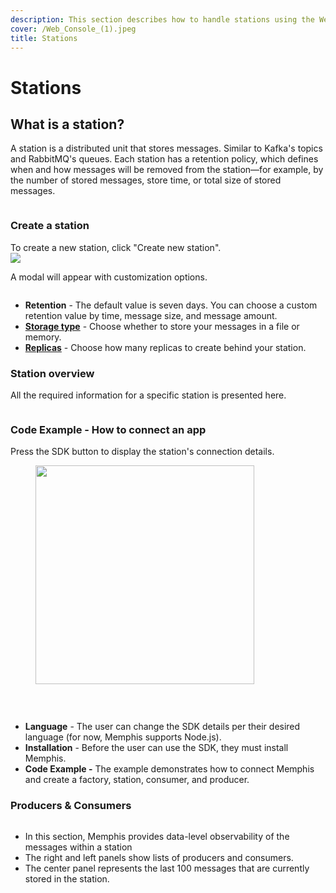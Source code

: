 ```yaml
---
description: This section describes how to handle stations using the Web Console
cover: /Web_Console_(1).jpeg
title: Stations
---
```


# Stations

## What is a station?

A station is a distributed unit that stores messages. Similar to Kafka's topics and RabbitMQ's queues. Each station has a retention policy, which defines when and how messages will be removed from the station—for example, by the number of stored messages, store time, or total size of stored messages.

<div align="center">

<figure><img src="/assets/Screenshot_2022-12-11_at_14.57.04.png" alt=""><figcaption></figcaption></figure>

</div>

### Create a station

To create a new station, click "Create new station".\
![](</assets/Screenshot_2022-12-11_at_15.12.31_(1)_(1)_(1).png>)

A modal will appear with customization options.

<figure><img src="/assets/Screenshot_2022-12-11_at_15.14.03.png" alt=""><figcaption></figcaption></figure>

* **Retention** - The default value is seven days. You can choose a custom retention value by time, message size, and message amount.
* [**Storage type**](broken-reference) - Choose whether to store your messages in a file or memory.
* [**Replicas**](../memphis/architecture.md#replicas) - Choose how many replicas to create behind your station.

### Station overview

All the required information for a specific station is presented here.

<figure><img src="/assets/Screenshot_2022-12-11_at_15.03.54.png" alt=""><figcaption></figcaption></figure>

### Code Example - How to connect an app

Press the SDK button to display the station's connection details.

<figure><img src="/assets/Screen_Shot_2022-09-19_at_12.14.38.png" alt="" style="width: 350px"><figcaption></figcaption></figure>

<br/>

<div align="left">

<figure><img src="/assets/Screenshot_2022-12-11_at_15.17.27.png" alt=""><figcaption></figcaption></figure>

</div>

* **Language** - The user can change the SDK details per their desired language (for now, Memphis supports Node.js).
* **Installation** - Before the user can use the SDK, they must install Memphis.
* **Code Example -** The example demonstrates how to connect Memphis and create a factory, station, consumer, and producer.

### Producers & Consumers

<figure><img src="/assets/Screenshot_2022-12-11_at_15.05.57.png" alt=""><figcaption></figcaption></figure>

* In this section, Memphis provides data-level observability of the messages within a station
* The right and left panels show lists of producers and consumers.
* The center panel represents the last 100 messages that are currently stored in the station.
